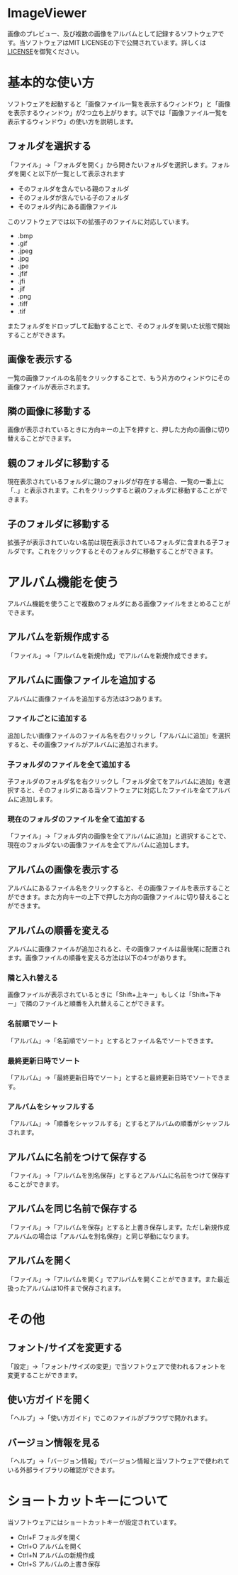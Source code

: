 # ImageViewer
画像のプレビュー、及び複数の画像をアルバムとして記録するソフトウェアです。当ソフトウェアはMIT LICENSEの下で公開されています。詳しくは[LICENSE](./LICENSE)を御覧ください。
# 基本的な使い方
ソフトウェアを起動すると「画像ファイル一覧を表示するウィンドウ」と「画像を表示するウィンドウ」が2つ立ち上がります。以下では「画像ファイル一覧を表示するウィンドウ」の使い方を説明します。
## フォルダを選択する
「ファイル」→「フォルダを開く」から開きたいフォルダを選択します。フォルダを開くと以下が一覧として表示されます
- そのフォルダを含んでいる親のフォルダ
- そのフォルダが含んでいる子のフォルダ
- そのフォルダ内にある画像ファイル

このソフトウェアでは以下の拡張子のファイルに対応しています。
- .bmp
- .gif
- .jpeg
- .jpg
- .jpe
- .jfif
- .jfi
- .jif
- .png
- .tiff
- .tif

またフォルダをドロップして起動することで、そのフォルダを開いた状態で開始することができます。
## 画像を表示する
一覧の画像ファイルの名前をクリックすることで、もう片方のウィンドウにその画像ファイルが表示されます。
## 隣の画像に移動する
画像が表示されているときに方向キーの上下を押すと、押した方向の画像に切り替えることができます。
## 親のフォルダに移動する
現在表示されているフォルダに親のフォルダが存在する場合、一覧の一番上に「..」と表示されます。これをクリックすると親のフォルダに移動することができます。
## 子のフォルダに移動する
拡張子が表示されていない名前は現在表示されているフォルダに含まれる子フォルダです。これをクリックするとそのフォルダに移動することができます。
# アルバム機能を使う
アルバム機能を使うことで複数のフォルダにある画像ファイルをまとめることができます。
## アルバムを新規作成する
「ファイル」→「アルバムを新規作成」でアルバムを新規作成できます。
## アルバムに画像ファイルを追加する
アルバムに画像ファイルを追加する方法は3つあります。
### ファイルごとに追加する
追加したい画像ファイルのファイル名を右クリックし「アルバムに追加」を選択すると、その画像ファイルがアルバムに追加されます。
### 子フォルダのファイルを全て追加する
子フォルダのフォルダ名を右クリックし「フォルダ全てをアルバムに追加」を選択すると、そのフォルダにある当ソフトウェアに対応したファイルを全てアルバムに追加します。
### 現在のフォルダのファイルを全て追加する
「ファイル」→「フォルダ内の画像を全てアルバムに追加」と選択することで、現在のフォルダないの画像ファイルを全てアルバムに追加します。
## アルバムの画像を表示する
アルバムにあるファイル名をクリックすると、その画像ファイルを表示することができます。また方向キーの上下で押した方向の画像ファイルに切り替えることができます。
## アルバムの順番を変える
アルバムに画像ファイルが追加されると、その画像ファイルは最後尾に配置されます。画像ファイルの順番を変える方法は以下の4つがあります。
### 隣と入れ替える
画像ファイルが表示されているときに「Shift+上キー」もしくは「Shift+下キー」で隣のファイルと順番を入れ替えることができます。
### 名前順でソート
「アルバム」→「名前順でソート」とするとファイル名でソートできます。
### 最終更新日時でソート
「アルバム」→「最終更新日時でソート」とすると最終更新日時でソートできます。
### アルバムをシャッフルする
「アルバム」→「順番をシャッフルする」とするとアルバムの順番がシャッフルされます。
## アルバムに名前をつけて保存する
「ファイル」→「アルバムを別名保存」とするとアルバムに名前をつけて保存することができます。
## アルバムを同じ名前で保存する
「ファイル」→「アルバムを保存」とすると上書き保存します。ただし新規作成アルバムの場合は「アルバムを別名保存」と同じ挙動になります。
## アルバムを開く
「ファイル」→「アルバムを開く」でアルバムを開くことができます。また最近扱ったアルバムは10件まで保存されます。
# その他
## フォント/サイズを変更する
「設定」→「フォント/サイズの変更」で当ソフトウェアで使われるフォントを変更することができます。
## 使い方ガイドを開く
「ヘルプ」→「使い方ガイド」でこのファイルがブラウザで開かれます。
## バージョン情報を見る
「ヘルプ」→「バージョン情報」でバージョン情報と当ソフトウェアで使われている外部ライブラリの確認ができます。
# ショートカットキーについて
当ソフトウェアにはショートカットキーが設定されています。
- Ctrl+F フォルダを開く
- Ctrl+O アルバムを開く
- Ctrl+N アルバムの新規作成
- Ctrl+S アルバムの上書き保存
